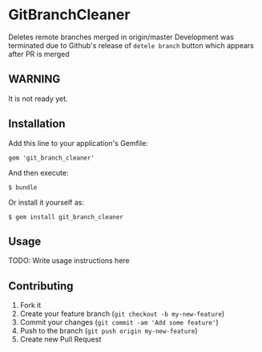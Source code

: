 # GitBranchCleaner

Deletes remote branches merged in origin/master
Development was terminated due to Github's release of `detele branch` button which appears after PR is merged

## WARNING
It is not ready yet. 

## Installation

Add this line to your application's Gemfile:

    gem 'git_branch_cleaner'

And then execute:

    $ bundle

Or install it yourself as:

    $ gem install git_branch_cleaner

## Usage

TODO: Write usage instructions here

## Contributing

1. Fork it
2. Create your feature branch (`git checkout -b my-new-feature`)
3. Commit your changes (`git commit -am 'Add some feature'`)
4. Push to the branch (`git push origin my-new-feature`)
5. Create new Pull Request

